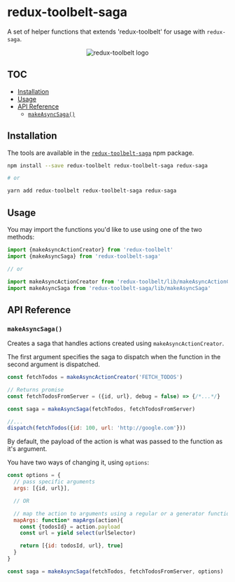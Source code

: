 # redux-toolbelt-saga

A set of helper functions that extends 'redux-toolbelt' for usage with `redux-saga`.

<p align="center">
  <img align="center" src="https://raw.githubusercontent.com/welldone-software/redux-toolbelt/master/redux-toolbelt-logo.png" alt="redux-toolbelt logo"/>
</p>

## TOC

<!-- toc -->

- [Installation](#installation)
- [Usage](#usage)
- [API Reference](#api-reference)
  * [`makeAsyncSaga()`](#makeasyncsaga)

<!-- tocstop -->

## Installation
The tools are available in the [`redux-toolbelt-saga`](https://www.npmjs.com/package/redux-toolbelt-saga) npm package.
```sh
npm install --save redux-toolbelt redux-toolbelt-saga redux-saga

# or

yarn add redux-toolbelt redux-toolbelt-saga redux-saga
```

## Usage
You may import the functions you'd like to use using one of the two methods:
```js
import {makeAsyncActionCreator} from 'redux-toolbelt'
import {makeAsyncSaga} from 'redux-toolbelt-saga'

// or

import makeAsyncActionCreator from 'redux-toolbelt/lib/makeAsyncActionCreator'
import makeAsyncSaga from 'redux-toolbelt-saga/lib/makeAsyncSaga'

```

## API Reference

### `makeAsyncSaga()`
Creates a saga that handles actions created using `makeAsyncActionCreator`.  

The first argument specifies the saga to dispatch when the function in the second argument is dispatched.

```js
const fetchTodos = makeAsyncActionCreator('FETCH_TODOS')

// Returns promise
const fetchTodosFromServer = ({id, url}, debug = false) => {/*...*/}

const saga = makeAsyncSaga(fetchTodos, fetchTodosFromServer)

//...
dispatch(fetchTodos({id: 100, url: 'http://google.com'}))
```

By default, the payload of the action is what was passed to the function as it's argument.

You have two ways of changing it, using `options`:

```js
const options = {
  // pass specific arguments
  args: [{id, url}],

  // OR

  // map the action to arguments using a regular or a generator function
  mapArgs: function* mapArgs(action){
    const {todosId} = action.payload
    const url = yield select(urlSelector)

    return [{id: todosId, url}, true]
  }
}

const saga = makeAsyncSaga(fetchTodos, fetchTodosFromServer, options)
```

